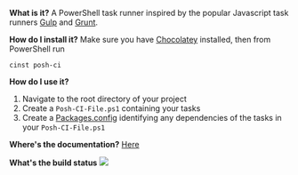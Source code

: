 **What is it?**
A PowerShell task runner inspired by the popular Javascript task runners [Gulp](http://gulpjs.com) and [Grunt](http://gruntjs.com).

**How do I install it?**
Make sure you have [Chocolatey](https://chocolatey.org) installed, then from PowerShell run
```
cinst posh-ci
```

**How do I use it?**
  1. Navigate to the root directory of your project
  2. Create a `Posh-CI-File.ps1` containing your tasks
  3. Create a [Packages.config](https://github.com/chocolatey/chocolatey/wiki/CommandsInstall#packagesconfig---v09813) identifying any dependencies of the tasks in your `Posh-CI-File.ps1`

**Where's the documentation?**
[Here](Documentation/Index.md)

**What's the build status**
![](https://ci.appveyor.com/api/projects/status/ay2uucfxymlgk2ni?svg=true)

